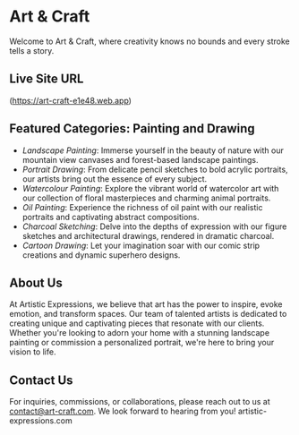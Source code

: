 # Art & Craft

Welcome to Art & Craft, where creativity knows no bounds and every stroke tells a story.

## Live Site URL
(https://art-craft-e1e48.web.app)

## Featured Categories: Painting and Drawing

- *Landscape Painting*: Immerse yourself in the beauty of nature with our mountain view canvases and forest-based landscape paintings.
- *Portrait Drawing*: From delicate pencil sketches to bold acrylic portraits, our artists bring out the essence of every subject.
- *Watercolour Painting*: Explore the vibrant world of watercolor art with our collection of floral masterpieces and charming animal portraits.
- *Oil Painting*: Experience the richness of oil paint with our realistic portraits and captivating abstract compositions.
- *Charcoal Sketching*: Delve into the depths of expression with our figure sketches and architectural drawings, rendered in dramatic charcoal.
- *Cartoon Drawing*: Let your imagination soar with our comic strip creations and dynamic superhero designs.

## About Us

At Artistic Expressions, we believe that art has the power to inspire, evoke emotion, and transform spaces. Our team of talented artists is dedicated to creating unique and captivating pieces that resonate with our clients. Whether you're looking to adorn your home with a stunning landscape painting or commission a personalized portrait, we're here to bring your vision to life.

## Contact Us

For inquiries, commissions, or collaborations, please reach out to us at contact@art-craft.com. We look forward to hearing from you!
artistic-expressions.com
